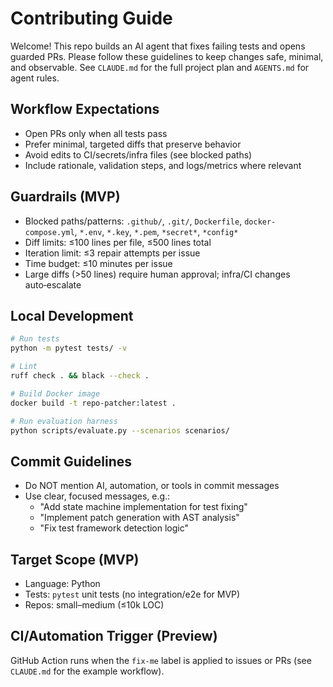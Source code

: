 # Contributing Guide

Welcome! This repo builds an AI agent that fixes failing tests and opens guarded PRs. Please follow these guidelines to keep changes safe, minimal, and observable. See `CLAUDE.md` for the full project plan and `AGENTS.md` for agent rules.

## Workflow Expectations

- Open PRs only when all tests pass
- Prefer minimal, targeted diffs that preserve behavior
- Avoid edits to CI/secrets/infra files (see blocked paths)
- Include rationale, validation steps, and logs/metrics where relevant

## Guardrails (MVP)

- Blocked paths/patterns: `.github/`, `.git/`, `Dockerfile`, `docker-compose.yml`, `*.env`, `*.key`, `*.pem`, `*secret*`, `*config*`
- Diff limits: ≤100 lines per file, ≤500 lines total
- Iteration limit: ≤3 repair attempts per issue
- Time budget: ≤10 minutes per issue
- Large diffs (>50 lines) require human approval; infra/CI changes auto‑escalate

## Local Development

```bash
# Run tests
python -m pytest tests/ -v

# Lint
ruff check . && black --check .

# Build Docker image
docker build -t repo-patcher:latest .

# Run evaluation harness
python scripts/evaluate.py --scenarios scenarios/
```

## Commit Guidelines

- Do NOT mention AI, automation, or tools in commit messages
- Use clear, focused messages, e.g.:
  - "Add state machine implementation for test fixing"
  - "Implement patch generation with AST analysis"
  - "Fix test framework detection logic"

## Target Scope (MVP)

- Language: Python
- Tests: `pytest` unit tests (no integration/e2e for MVP)
- Repos: small–medium (≤10k LOC)

## CI/Automation Trigger (Preview)

GitHub Action runs when the `fix-me` label is applied to issues or PRs (see `CLAUDE.md` for the example workflow).

